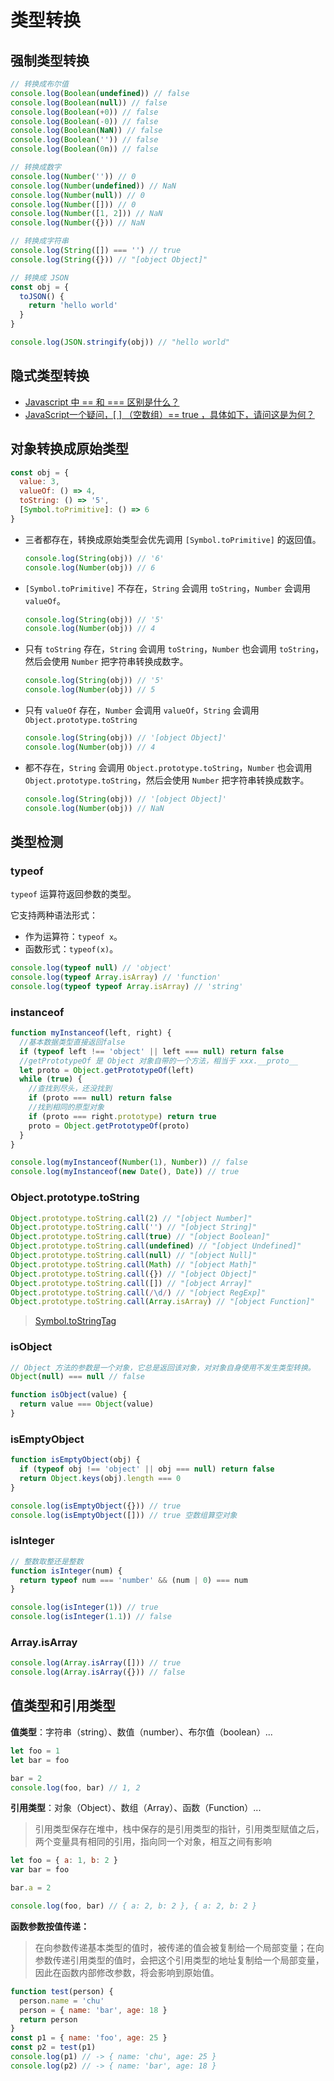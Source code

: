 # 类型转换

## 强制类型转换

```js
// 转换成布尔值
console.log(Boolean(undefined)) // false
console.log(Boolean(null)) // false
console.log(Boolean(+0)) // false
console.log(Boolean(-0)) // false
console.log(Boolean(NaN)) // false
console.log(Boolean('')) // false
console.log(Boolean(0n)) // false

// 转换成数字
console.log(Number('')) // 0
console.log(Number(undefined)) // NaN
console.log(Number(null)) // 0
console.log(Number([])) // 0
console.log(Number([1, 2])) // NaN
console.log(Number({})) // NaN

// 转换成字符串
console.log(String([]) === '') // true
console.log(String({})) // "[object Object]"

// 转换成 JSON
const obj = {
  toJSON() {
    return 'hello world'
  }
}

console.log(JSON.stringify(obj)) // "hello world"
```

## 隐式类型转换

- [Javascript 中 == 和 === 区别是什么？](https://www.zhihu.com/question/31442029)
- [JavaScript一个疑问，[ ] （空数组）== true ，具体如下，请问这是为何？](https://www.zhihu.com/question/47555543/answers/updated)

## 对象转换成原始类型

```js
const obj = {
  value: 3,
  valueOf: () => 4,
  toString: () => '5',
  [Symbol.toPrimitive]: () => 6
}
```

- 三者都存在，转换成原始类型会优先调用 `[Symbol.toPrimitive]` 的返回值。

  ```js
  console.log(String(obj)) // '6'
  console.log(Number(obj)) // 6
  ```

- `[Symbol.toPrimitive]` 不存在，`String` 会调用 `toString`，`Number` 会调用 `valueOf`。

  ```js
  console.log(String(obj)) // '5'
  console.log(Number(obj)) // 4
  ```

- 只有 `toString` 存在，`String` 会调用 `toString`，`Number` 也会调用 `toString`，然后会使用 `Number` 把字符串转换成数字。

  ```js
  console.log(String(obj)) // '5'
  console.log(Number(obj)) // 5
  ```

- 只有 `valueOf` 存在，`Number` 会调用 `valueOf`，`String` 会调用 `Object.prototype.toString`

  ```js
  console.log(String(obj)) // '[object Object]'
  console.log(Number(obj)) // 4
  ```

- 都不存在，`String` 会调用 `Object.prototype.toString`，`Number` 也会调用 `Object.prototype.toString`，然后会使用 `Number` 把字符串转换成数字。

  ```js
  console.log(String(obj)) // '[object Object]'
  console.log(Number(obj)) // NaN
  ```

## 类型检测

### typeof

`typeof` 运算符返回参数的类型。

它支持两种语法形式：

- 作为运算符：`typeof x`。
- 函数形式：`typeof(x)`。

```js
console.log(typeof null) // 'object'
console.log(typeof Array.isArray) // 'function'
console.log(typeof typeof Array.isArray) // 'string'
```

### instanceof

```js
function myInstanceof(left, right) {
  //基本数据类型直接返回false
  if (typeof left !== 'object' || left === null) return false
  //getPrototypeOf 是 Object 对象自带的一个方法，相当于 xxx.__proto__
  let proto = Object.getPrototypeOf(left)
  while (true) {
    //查找到尽头，还没找到
    if (proto === null) return false
    //找到相同的原型对象
    if (proto === right.prototype) return true
    proto = Object.getPrototypeOf(proto)
  }
}

console.log(myInstanceof(Number(1), Number)) // false
console.log(myInstanceof(new Date(), Date)) // true
```

### Object.prototype.toString

```js
Object.prototype.toString.call(2) // "[object Number]"
Object.prototype.toString.call('') // "[object String]"
Object.prototype.toString.call(true) // "[object Boolean]"
Object.prototype.toString.call(undefined) // "[object Undefined]"
Object.prototype.toString.call(null) // "[object Null]"
Object.prototype.toString.call(Math) // "[object Math]"
Object.prototype.toString.call({}) // "[object Object]"
Object.prototype.toString.call([]) // "[object Array]"
Object.prototype.toString.call(/\d/) // "[object RegExp]"
Object.prototype.toString.call(Array.isArray) // "[object Function]"
```

> [Symbol.toStringTag](https://developer.mozilla.org/en-US/docs/Web/JavaScript/Reference/Global_Objects/Symbol/toStringTag)

### isObject

```js
// Object 方法的参数是一个对象，它总是返回该对象，对对象自身使用不发生类型转换。
Object(null) === null // false

function isObject(value) {
  return value === Object(value)
}
```

### isEmptyObject

```js
function isEmptyObject(obj) {
  if (typeof obj !== 'object' || obj === null) return false
  return Object.keys(obj).length === 0
}

console.log(isEmptyObject({})) // true
console.log(isEmptyObject([])) // true 空数组算空对象
```

### isInteger

```js
// 整数取整还是整数
function isInteger(num) {
  return typeof num === 'number' && (num | 0) === num
}

console.log(isInteger(1)) // true
console.log(isInteger(1.1)) // false
```

### Array.isArray

```js
console.log(Array.isArray([])) // true
console.log(Array.isArray({})) // false
```

## 值类型和引用类型

**值类型**：字符串（string）、数值（number）、布尔值（boolean）...

```js
let foo = 1
let bar = foo

bar = 2
console.log(foo, bar) // 1, 2
```

**引用类型**：对象（Object）、数组（Array）、函数（Function）...

> 引用类型保存在堆中，栈中保存的是引用类型的指针，引用类型赋值之后，两个变量具有相同的引用，指向同一个对象，相互之间有影响

```js
let foo = { a: 1, b: 2 }
var bar = foo

bar.a = 2

console.log(foo, bar) // { a: 2, b: 2 }, { a: 2, b: 2 }
```

**函数参数按值传递：**

> 在向参数传递基本类型的值时，被传递的值会被复制给一个局部变量；在向参数传递引用类型的值时，会把这个引用类型的地址复制给一个局部变量，因此在函数内部修改参数，将会影响到原始值。

```js
function test(person) {
  person.name = 'chu'
  person = { name: 'bar', age: 18 }
  return person
}
const p1 = { name: 'foo', age: 25 }
const p2 = test(p1)
console.log(p1) // -> { name: 'chu', age: 25 }
console.log(p2) // -> { name: 'bar', age: 18 }
```
